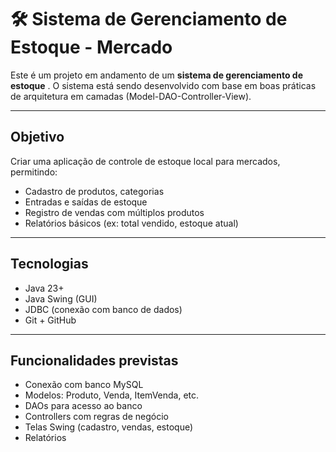 # 🛠️ Sistema de Gerenciamento de Estoque - Mercado

Este é um projeto em andamento de um **sistema de gerenciamento de estoque** . O sistema está sendo desenvolvido com base em boas práticas de arquitetura em camadas (Model-DAO-Controller-View).

---

## Objetivo

Criar uma aplicação de controle de estoque local para mercados, permitindo:

- Cadastro de produtos, categorias
- Entradas e saídas de estoque
- Registro de vendas com múltiplos produtos
- Relatórios básicos (ex: total vendido, estoque atual)

---

## Tecnologias

- Java 23+
- Java Swing (GUI)
- JDBC (conexão com banco de dados)
- Git + GitHub

---

## Funcionalidades previstas

- Conexão com banco MySQL
- Modelos: Produto, Venda, ItemVenda, etc.
- DAOs para acesso ao banco
- Controllers com regras de negócio
- Telas Swing (cadastro, vendas, estoque)
- Relatórios



